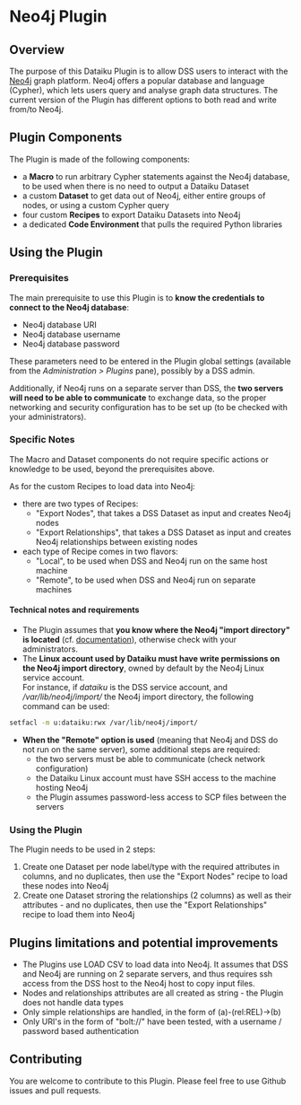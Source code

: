 # Neo4j Plugin


## Overview

The purpose of this Dataiku Plugin is to allow DSS users to interact with the [Neo4j](https://neo4j.com/) graph platform. 
Neo4j offers a popular database and language (Cypher), which lets users query and analyse graph data structures. 
The current version of the Plugin has different options to both read and write from/to Neo4j.


## Plugin Components

The Plugin is made of the following components:

* a **Macro** to run arbitrary Cypher statements against the Neo4j database, to be used when there is no need to output a Dataiku Dataset
* a custom **Dataset** to get data out of Neo4j, either entire groups of nodes, or using a custom Cypher query
* four custom **Recipes** to export Dataiku Datasets into Neo4j
* a dedicated **Code Environment** that pulls the required Python libraries


## Using the Plugin

### Prerequisites
The main prerequisite to use this Plugin is to **know the credentials to connect to the Neo4j database**:

* Neo4j database URI
* Neo4j database username
* Neo4j database password

These parameters need to be entered in the Plugin global settings (available from the *Administration > Plugins* pane), 
possibly by a DSS admin. 

Additionally, if Neo4j runs on a separate server than DSS, the **two servers will need to be able to communicate** to exchange data, 
so the proper networking and security configuration has to be set up (to be checked with your administrators).

### Specific Notes
The Macro and Dataset components do not require specific actions or knowledge to be used, beyond the prerequisites above. 

As for the custom Recipes to load data into Neo4j:
* there are two types of Recipes:
  * "Export Nodes", that takes a DSS Dataset as input and creates Neo4j nodes
  * "Export Relationships", that takes a DSS Dataset as input and creates Neo4j relationships between existing nodes
* each type of Recipe comes in two flavors:
  * "Local", to be used when DSS and Neo4j run on the same host machine
  * "Remote", to be used when DSS and Neo4j run on separate machines
  
#### Technical notes and requirements

* The Plugin assumes that **you know where the Neo4j "import directory" is located** (cf. [documentation](https://neo4j.com/docs/operations-manual/current/configuration/file-locations/)), otherwise check with your administrators.
* The **Linux account used by Dataiku must have write permissions on the Neo4j import directory**, owned by default by the Neo4j Linux service account.  
For instance, if *dataiku* is the DSS service account, and */var/lib/neo4j/import/* the Neo4j import directory, the following command can be used:  
```bash
setfacl -m u:dataiku:rwx /var/lib/neo4j/import/
``` 
* **When the "Remote" option is used** (meaning that Neo4j and DSS do not run on the same server), some additional steps are required:
  * the two servers must be able to communicate (check network configuration)
  * the Dataiku Linux account must have SSH access to the machine hosting Neo4j
  * the Plugin assumes password-less access to SCP files between the servers

### Using the Plugin
The Plugin needs to be used in 2 steps:

1. Create one Dataset per node label/type with the required attributes in columns, and no duplicates, then use the "Export Nodes" recipe to load these nodes into Neo4j
2. Create one Dataset stroring the relationships (2 columns) as well as their attributes - and no duplicates, then use the "Export Relationships" recipe to load them into Neo4j


## Plugins limitations and potential improvements

* The Plugins use LOAD CSV to load data into Neo4j. It assumes that DSS and Neo4j are running on 2 separate servers, and thus requires ssh access from the DSS host to the Neo4j host to copy input files.
* Nodes and relationships attributes are all created as string - the Plugin does not handle data types
* Only simple relationships are handled, in the form of (a)-(rel:REL)->(b)
* Only URI's in the form of "bolt://" have been tested, with a username / password based authentication


## Contributing
You are welcome to contribute to this Plugin. Please feel free to use Github issues and pull requests.